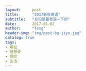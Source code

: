 ```yaml
---
layout:     post
title:      "2017新年寄语"
subtitle:   "总归是要寄语一下的"
date:       2017-01-02
author:     "Teng"
header-img: "img/post-bg-jiyu.jpg"
catalog: true
tags:
- 瞎扯
- 随想录
- 感叹
- 生活
---
```


